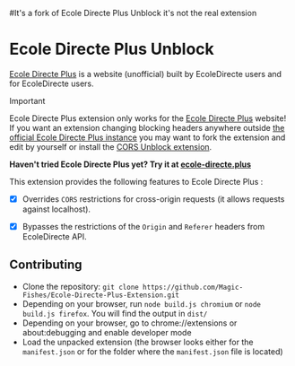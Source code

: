 #It's a fork of Ecole Directe Plus Unblock it's not the real extension

# Ecole Directe Plus Unblock
<!-- 
| Chrome | Firefox |
|---|---|
| <a href="https://chrome.google.com/webstore/detail/hoppscotch-browser-extens/amknoiejhlmhancpahfcfcfhllgkpbld"><picture><source media="(prefers-color-scheme: dark)" srcset="https://gist.githubusercontent.com/liyasthomas/f65059863bfd701559aebe3257ec9cc8/raw/54d5c1457fd54f15f968b39bdf2aba1c4f8b452b/chrome-badge-dark.svg"><source media="(prefers-color-scheme: light)" srcset="https://gist.githubusercontent.com/liyasthomas/f65059863bfd701559aebe3257ec9cc8/raw/54d5c1457fd54f15f968b39bdf2aba1c4f8b452b/chrome-badge-light.svg"><img alt="Firefox" src="https://gist.githubusercontent.com/liyasthomas/f65059863bfd701559aebe3257ec9cc8/raw/54d5c1457fd54f15f968b39bdf2aba1c4f8b452b/chrome-badge-light.svg"></picture></a> | <a href="https://addons.mozilla.org/en-US/firefox/addon/hoppscotch/"><picture><source media="(prefers-color-scheme: dark)" srcset="https://gist.githubusercontent.com/liyasthomas/f65059863bfd701559aebe3257ec9cc8/raw/54d5c1457fd54f15f968b39bdf2aba1c4f8b452b/firefox-badge-dark.svg"><source media="(prefers-color-scheme: light)" srcset="https://gist.githubusercontent.com/liyasthomas/f65059863bfd701559aebe3257ec9cc8/raw/54d5c1457fd54f15f968b39bdf2aba1c4f8b452b/firefox-badge-light.svg"><img alt="Firefox" src="https://gist.githubusercontent.com/liyasthomas/f65059863bfd701559aebe3257ec9cc8/raw/54d5c1457fd54f15f968b39bdf2aba1c4f8b452b/firefox-badge-light.svg"></picture></a> | -->

[Ecole Directe Plus](https://github.com/Magic-Fishes/Ecole-Directe-Plus) is a website (unofficial) built by EcoleDirecte users and for EcoleDirecte users.


> [!IMPORTANT]
> Ecole Directe Plus extension only works for the [Ecole Directe Plus](https://ecole-directe.plus) website! If you want an extension changing blocking headers anywhere outside [the official Ecole Directe Plus instance](https://ecole-directe.plus) you may want to fork the extension and edit by yourself or install the [CORS Unblock extension](https://chromewebstore.google.com/detail/cors-unblock/lfhmikememgdcahcdlaciloancbhjino).


**Haven't tried Ecole Directe Plus yet? Try it at [ecole-directe.plus](https://ecole-directe.plus)**

This extension provides the following features to Ecole Directe Plus :

- [x] Overrides `CORS` restrictions for cross-origin requests (it allows requests against localhost).
- [x] Bypasses the restrictions of the `Origin` and `Referer` headers from EcoleDirecte API.


## Contributing

- Clone the repository: `git clone https://github.com/Magic-Fishes/Ecole-Directe-Plus-Extension.git`
- Depending on your browser, run `node build.js chromium` or `node build.js firefox`. You will find the output in `dist/`
- Depending on your browser, go to chrome://extensions or about:debugging and enable developer mode
- Load the unpacked extension (the browser looks either for the `manifest.json` or for the folder where the `manifest.json` file is located)
